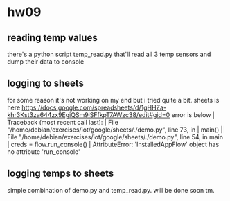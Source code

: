 # hw09
## reading temp values
there's a python script temp_read.py that'll read all 3 temp sensors and dump their data to console
## logging to sheets
for some reason it's not working on my end but i tried quite a bit. 
sheets is here https://docs.google.com/spreadsheets/d/1gHHZa-khr3Kst3za644zx9EgiQSm9lSFfkpT7AWzc38/edit#gid=0
error is below
| Traceback (most recent call last):
| File "/home/debian/exercises/iot/google/sheets/./demo.py", line 73, in <module>
|   main()
| File "/home/debian/exercises/iot/google/sheets/./demo.py", line 54, in main
|   creds = flow.run_console()
| AttributeError: 'InstalledAppFlow' object has no attribute 'run_console'

## logging temps to sheets
simple combination of demo.py and temp_read.py. will be done soon tm. 